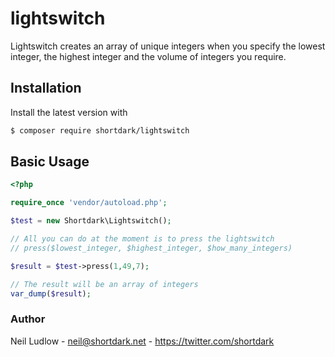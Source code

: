 # lightswitch

Lightswitch creates an array of unique integers when you specify the lowest integer, the highest integer and the volume of integers you require.


## Installation

Install the latest version with

```bash
$ composer require shortdark/lightswitch
```

## Basic Usage

```php
<?php

require_once 'vendor/autoload.php';

$test = new Shortdark\Lightswitch();

// All you can do at the moment is to press the lightswitch
// press($lowest_integer, $highest_integer, $how_many_integers)

$result = $test->press(1,49,7);

// The result will be an array of integers
var_dump($result);

```

### Author

Neil Ludlow - <neil@shortdark.net> - <https://twitter.com/shortdark>